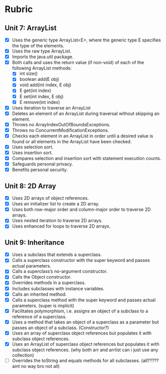 # Rubric

## Unit 7: ArrayList

- [x] Uses the generic type ArrayList\<E>, where the generic type E specifies the type of the elements.
- [x] Uses the raw type ArrayList.
- [x] Imports the java.util package.
- [x] Both calls and uses the return value (if non-void) of each of the following ArrayList methods:
  - [x] int size()
  - [x] boolean add(E obj)
  - [x] void add(int index, E obj)
  - [x] E get(int index)
  - [x] E set(int index, E obj)
  - [x] E remove(int index)
- [x] Uses iteration to traverse an ArrayList
- [x] Deletes an element of an ArrayList during traversal without skipping an element.
- [x] Throws no ArrayIndexOutOfBoundsExceptions.
- [x] Throws no ConcurrentModificationExceptions.
- [x] Checks each element in an ArrayList  in order until a desired value is found or all elements in the ArrayList have been checked.
- [x] Uses selection sort.
- [x] Uses insertion sort.
- [x] Compares selection and insertion sort with statement execution counts.
- [x] Safeguards personal privacy.
- [x] Benefits personal security.

## Unit 8: 2D Array

- [x] Uses 2D arrays of object references.
- [x] Uses an initializer list to create a 2D array.
- [x] Uses both row-major order and column-major order to traverse 2D arrays.
- [x] Uses nested iteration to traverse 2D arrays.
- [x] Uses enhanced for loops to traverse 2D arrays.

## Unit 9: Inheritance

- [x] Uses a subclass that extends a superclass.
- [x] Calls a superclass constructor with the super keyword and passes actual parameters.
- [x] Calls a superclass’s no-argument constructor.
- [x] Calls the Object constructor.
- [x] Overrides methods in a superclass.
- [x] Includes subclasses with instance variables.
- [x] Calls an inherited method.
- [x] Calls a superclass method with the super keyword and passes actual parameters. (super is implicit)
- [x] Facilitates polymorphism, i.e. assigns an object of a subclass to a reference of a superclass.
- [x] Uses a method that takes an object of a superclass as a parameter but passes an object of a subclass. (Constructor?)
- [x] Uses an array of superclass object references but populates it with subclass object references.
- [x] Uses an ArrayList of superclass object references but populates it with subclass object references. (why both arr and arrlist can i just use any collection)
- [ ] Overrides the toString and equals methods for all subclasses. (all????? aint no way bro not all)
